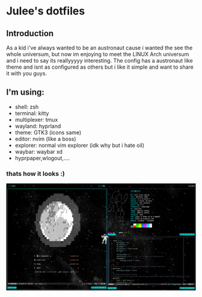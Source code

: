 # Julee's dotfiles
## Introduction
As a kid i've always wanted to be an austronaut cause i wanted the see the whole universum, but now im enjoying to meet the LINUX Arch universum and i need to say its reallyyyyy interesting.
The config has a austronaut like theme and isnt as configured as others but i like it simple and want to share it with you guys.

## I'm using:
* shell: zsh
* terminal: kitty
* multiplexer: tmux
* wayland: hyprland
* theme: GTK3 (icons same)
* editor: nvim (like a boss)
* explorer: normal vim explorer (idk why but i hate oil)
* waybar: waybar xd
* hyprpaper,wlogout,....
 
### thats how it looks :)
![image](https://github.com/JuleeC/dotfiles/blob/main/Pictures/Screenshots/SHOW_OFF.png)

